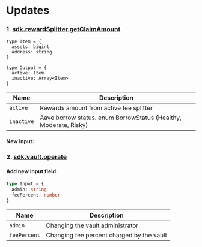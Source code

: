 # Updates
### 1. [sdk.rewardSplitter.getClaimAmount](https://sdk.stakewise.io/rewardSplitter/requests/getclaimamount)

```
type Item = {
  assets: bigint
  address: string
}

type Output = {
  active: Item
  inactive: Array<Item>
}
```

| Name             | Description                                                      |
|------------------|------------------------------------------------------------------|
| `active`   | Rewards amount from active fee splitter |
| `inactive` | Aave borrow status. enum BorrowStatus (Healthy, Moderate, Risky) |


#### New input:

### 2. [sdk.vault.operate](https://sdk.stakewise.io/vault/transactions/operate)

#### Add new input field:

```ts
type Input = {
  admin: string
  feePercent: number
}

```
| Name      | Description                                                  |
|-----------|--------------------------------------------------------------|
| `admin`   | Changing the vault administrator                             |
| `feePercent`   | Changing fee percent charged by the vault               |
